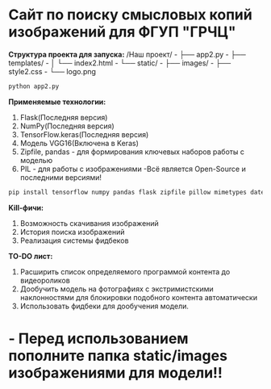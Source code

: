 # Сайт по поиску смысловых копий изображений для ФГУП "ГРЧЦ"
**Структура проекта для запуска:**
   /Наш проект/
      - ├── app2.py
     -  ├── templates/
     -  │   └── index2.html
     -  └── static/
      -     ├── images/
         -  ├── style2.css
          - └── logo.png 
   ```bash
   python app2.py
   ```
**Применяемые технологии:**
1) Flask(Последняя версия)
2) NumPy(Последняя версия)
3) TensorFlow.keras(Последняя версия)
4) Модель VGG16(Включена в Keras)
5) Zipfile, pandas - для формирования ключевых наборов работы с моделью
6) PIL - для работы с изображениями
   -Всё является Open-Source и последними версиями!
```bash
pip install tensorflow numpy pandas flask zipfile pillow mimetypes datetime
```
**Kill-фичи:**
1) Возможность скачивания изображений
2) История поиска изображений
3) Реализация системы фидбеков

**TO-DO лист:**
1) Расширить список определяемого программой контента до видеороликов
2) Дообучить модель на фотографиях с экстримистскими наклонностями для 
блокировки подобного контента автоматически
3) Использовать фидбеки для дообучения модели.

# - Перед использованием пополните папка static/images изображениями для модели!!
